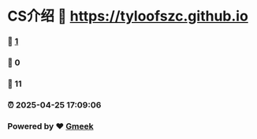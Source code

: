 # CS介绍 :link: https://tyloofszc.github.io 
### :page_facing_up: [1](https://tyloofszc.github.io/tag.html) 
### :speech_balloon: 0 
### :hibiscus: 11 
### :alarm_clock: 2025-04-25 17:09:06 
### Powered by :heart: [Gmeek](https://github.com/Meekdai/Gmeek)
